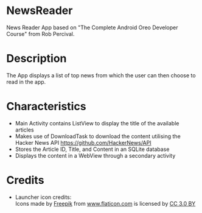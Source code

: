 # NewsReader
News Reader App based on "The Complete Android Oreo Developer Course" from Rob Percival.

# Description
The App displays a list of top news from which the user can then choose to read in the app.

# Characteristics
- Main Activity contains ListView to display the title of the available articles
- Makes use of DownloadTask to download the content utilising the Hacker News API https://github.com/HackerNews/API
- Stores the Article ID, Title, and Content in an SQLite database
- Displays the content in a WebView through a secondary activity

# Credits
- Launcher icon credits: <div>Icons made by <a href="https://www.freepik.com/?__hstc=57440181.2085911cc5ab8003d6546729cf973c2c.1563374635012.1563374635012.1563378547468.2&__hssc=57440181.1.1563378547468&__hsfp=4103235252" title="Freepik">Freepik</a> from <a href="https://www.flaticon.com/"                 title="Flaticon">www.flaticon.com</a> is licensed by <a href="http://creativecommons.org/licenses/by/3.0/"                 title="Creative Commons BY 3.0" target="_blank">CC 3.0 BY</a></div>
